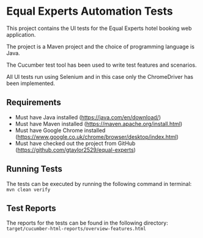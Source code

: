 # Equal Experts Automation Tests

This project contains the UI tests for the Equal Experts hotel booking web application.

The project is a Maven project and the choice of programming language is Java.

The Cucumber test tool has been used to write test features and scenarios.

All UI tests run using Selenium and in this case only the ChromeDriver has been implemented.

## Requirements

- Must have Java installed (https://java.com/en/download/)
- Must have Maven installed (https://maven.apache.org/install.html)
- Must have Google Chrome installed (https://www.google.co.uk/chrome/browser/desktop/index.html)
- Must have checked out the project from GitHub (https://github.com/gtaylor2529/equal-experts)

## Running Tests

The tests can be executed by running the following command in terminal: ```mvn clean verify```

## Test Reports

The reports for the tests can be found in the following directory:
```target/cucumber-html-reports/overview-features.html```

